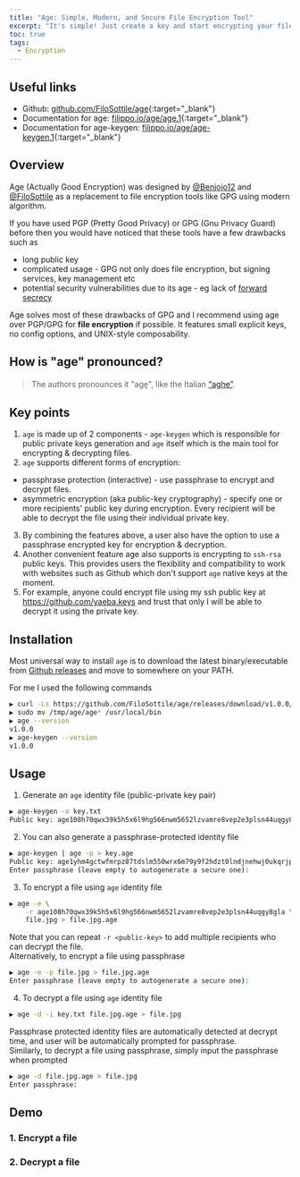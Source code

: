 ```yaml
---
title: "Age: Simple, Modern, and Secure File Encryption Tool"
excerpt: "It's simple! Just create a key and start encrypting your files securely"
toc: true
tags:
  - Encryption
---
```


## Useful links

- Github: [github.com/FiloSottile/age](https://github.com/FiloSottile/age){:target="\_blank"}
- Documentation for age: [filippo.io/age/age.1](https://filippo.io/age/age.1){:target="\_blank"}
- Documentation for age-keygen: [filippo.io/age/age-keygen.1](https://filippo.io/age/age-keygen.1){:target="\_blank"}

## Overview

Age (Actually Good Encryption) was designed by [@Benjojo12](https://twitter.com/Benjojo12) and [@FiloSottile](https://twitter.com/FiloSottile) as a replacement to file encryption tools like GPG using modern algorithm.

If you have used PGP (Pretty Good Privacy) or GPG (Gnu Privacy Guard) before then you would have noticed that these tools have a few drawbacks such as

- long public key
- complicated usage - GPG not only does file encryption, but signing services, key management etc
- potential security vulnerabilities due to its age - eg lack of [forward secrecy](https://en.wikipedia.org/wiki/Forward_secrecy)

Age solves most of these drawbacks of GPG and I recommend using age over PGP/GPG for **file encryption** if possible. It features small explicit keys, no config options, and UNIX-style composability.

## How is "age" pronounced?

> The authors pronounces it "aɡe̞", like the Italian [“aghe”](https://translate.google.com/?sl=it&text=aghe).

## Key points

1. `age` is made up of 2 components - `age-keygen` which is responsible for public private keys generation and `age` itself which is the main tool for encrypting & decrypting files.
2. `age` supports different forms of encryption:
  - passphrase protection (interactive) - use passphrase to encrypt and decrypt files.
  - asymmetric encryption (aka public-key cryptography) - specify one or more recipients' public key during encryption. Every recipient will be able to decrypt the file using their individual private key.
3. By combining the features above, a user also have the option to use a passphrase encrypted key for encryption & decryption.
4. Another convenient feature age also supports is encrypting to `ssh-rsa` public keys. This provides users the flexibility and compatibility to work with websites such as Github which don't support `age` native keys at the moment.
5. For example, anyone could encrypt file using my ssh public key at https://github.com/yaeba.keys and trust that only I will be able to decrypt it using the private key.

## Installation

Most universal way to install `age` is to download the latest binary/executable from [Github releases](https://github.com/FiloSottile/age/releases/latest) and move to somewhere on your PATH.

For me I used the following commands

```bash
▶ curl -Ls https://github.com/FiloSottile/age/releases/download/v1.0.0/age-v1.0.0-linux-arm.tar.gz | tar zxf - -C /tmp
▶ sudo mv /tmp/age/age* /usr/local/bin
▶ age --version
v1.0.0
▶ age-keygen --version
v1.0.0
```

## Usage

1. Generate an `age` identity file (public-private key pair)
  ```bash
  ▶ age-keygen -o key.txt
  Public key: age108h70qwx39k5h5x6l9hg566nwm5652lzvamre8vep2e3plsn44uqgy8gla
  ```
2. You can also generate a passphrase-protected identity file
  ```bash
  ▶ age-keygen | age -p > key.age
  Public key: age1yhm4gctwfmrpz87tdslm550wrx6m79y9f2hdzt0lndjnehwj0ukqrjpyx5
  Enter passphrase (leave empty to autogenerate a secure one):
  ```
3. To encrypt a file using `age` identity file
  ```bash
  ▶ age -e \
      -r age108h70qwx39k5h5x6l9hg566nwm5652lzvamre8vep2e3plsn44uqgy8gla \
      file.jpg > file.jpg.age
  ```
  Note that you can repeat `-r <public-key>` to add multiple recipients who can decrypt the file.\
  Alternatively, to encrypt a file using passphrase
  ```bash
  ▶ age -e -p file.jpg > file.jpg.age
  Enter passphrase (leave empty to autogenerate a secure one):
  ```
4. To decrypt a file using `age` identity file
  ```bash
  ▶ age -d -i key.txt file.jpg.age > file.jpg
  ```
  Passphrase protected identity files are automatically detected at decrypt time, and user will be automatically prompted for passphrase.\
  Similarly, to decrypt a file using passphrase, simply input the passphrase when prompted
  ```bash
  ▶ age -d file.jpg.age > file.jpg
  Enter passphrase:
  ```

## Demo

<script src="/assets/js/asciinema/asciinema-player.min.js"></script>

### 1. Encrypt a file

<div id="age-encrypt"></div>
<script>
    AsciinemaPlayer.create("/assets/asciicast/age-encrypt.cast", document.getElementById("age-encrypt"), {
        speed: 2,
        idleTimeLimit: 1
    });
</script>

### 2. Decrypt a file

<div id="age-decrypt"></div>
<script>
    AsciinemaPlayer.create("/assets/asciicast/age-decrypt.cast", document.getElementById("age-decrypt"), {
        speed: 2,
        idleTimeLimit: 1
    });
</script>
